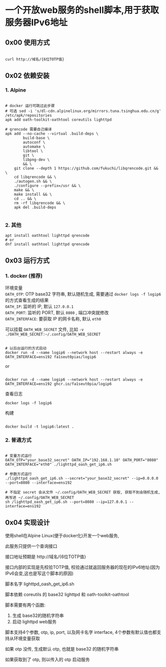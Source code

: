 # 一个开放web服务的shell脚本,用于获取服务器IPv6地址

## 0x00 使用方式

```shell

curl http://域名/{6位TOTP值}

```

## 0x02 依赖安装

### 1. Alpine

```shell

# docker 运行可跳过此步骤
# 可选 sed -i 's/dl-cdn.alpinelinux.org/mirrors.tuna.tsinghua.edu.cn/g' /etc/apk/repositories
apk add oath-toolkit-oathtool coreutils lighttpd

# qrencode 需要自己编译
apk add --no-cache --virtual .build-deps \
        build-base \
        autoconf \
        automake \
        libtool \
        git \
        libpng-dev \
        && \
    git clone --depth 1 https://github.com/fukuchi/libqrencode.git && \
    cd libqrencode && \
    ./autogen.sh && \
    ./configure --prefix=/usr && \
    make && \
    make install && \
    cd .. && \
    rm -rf libqrencode && \
    apk del .build-deps
    
```

### 2. 其他

```shell
apt install oathtool lighttpd qrencode
# or
dnf install oathtool lighttpd qrencode
```

## 0x03 运行方式

### 1. docker (推荐)

环境变量  
`OATH_OTP`: OTP base32 字符串, 默认随机生成, 需要通过 `docker logs -f logip6` 的方式查看生成的结果    
`OATH_IP`: 监听的 IP, 默认 `127.0.0.1`   
`OATH_PORT`: 监听的 PORT, 默认 `8080` , 端口冲突就修改  
`OATH_INTERFACE`: 要获取 IP 的网卡名称, 默认 `eth0`  

可以挂载 `OATH_WEB_SECRET` 文件, 比如 `-v ./OATH_WEB_SECRET:~/.config/OATH_WEB_SECRET`  

```shell

# 以后台运行的方式启动
docker run -d --name logip6 --network host --restart always -e OATH_INTERFACE=ens192 fa1seut0pias/logip6

```

or

```shell

docker run -d --name logip6 --network host --restart always -e OATH_INTERFACE=ens192 ghcr.io/fa1seut0pia/logip6

```
查看日志

```shell
docker logs -f logip6
```

构建

```shell

docker build -t logip6:latest .

```

### 2. 普通方式

```shell

# 变量方式运行
OATH_OTP="your_base32_secret" OATH_IP="192.168.1.10" OATH_PORT="8080" OATH_INTERFACE="eth0" ./lighttpd_oash_get_ip6.sh

# 参数方式运行
./lighttpd_oash_get_ip6.sh --secret="your_base32_secret" --ip=0.0.0.0 --port=8080 --interface=ens192

# 不指定 secret 会从文件 ~/.config/OATH_WEB_SECRET 获取, 获取不到会随机生成, 再写进 ~/.config/OATH_WEB_SECRET 
sh /lighttpd_oash_get_ip6.sh --port=8080 --ip=127.0.0.1 --interface=ens192

```

## 0x04 实现设计

使用shell在Alpine Linux(便于docker化)开发一个web服务,  

此服务只提供一个查询接口   

接口地址预期是 http://域名/{6位TOTP值}   

接口内部的实现是先校验TOTP值, 校验通过就返回服务器的现在的IPv6地址(因为IPv6会变,这也是写这个脚本的原因)   

脚本名字 lighttpd_oash_get_ip6.sh   

脚本依赖 coreutils 的 base32 lighttpd 和  oath-toolkit-oathtool   

脚本需要有两个函数:

1. 生成 base32的随机字符串   
2. 启动 lighttpd web服务

脚本支持4个参数,  otp, ip, port, 以及网卡名字 interface, 4个参数有默认值也都支持从环境变量获取

如果 otp 没传, 生成默认 otp, 也就是 base32 的随机字符串

如果获取到了 otp, 则以传入的 otp 启动服务
